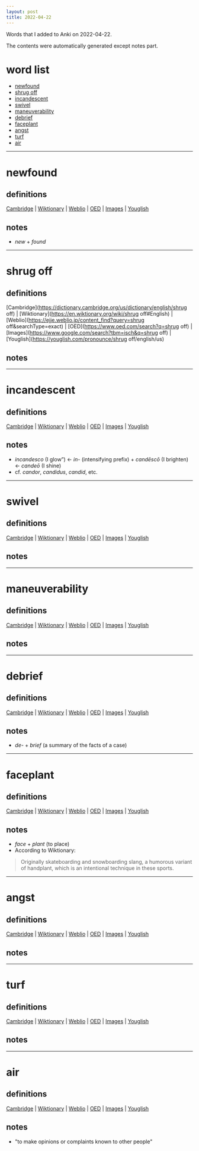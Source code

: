 ```yaml
---
layout: post
title: 2022-04-22
---
```


Words that I added to Anki on 2022-04-22.

The contents were automatically generated except notes part.
# word list
- [newfound](#newfound)
- [shrug off](#shrug-off)
- [incandescent](#incandescent)
- [swivel](#swivel)
- [maneuverability](#maneuverability)
- [debrief](#debrief)
- [faceplant](#faceplant)
- [angst](#angst)
- [turf](#turf)
- [air](#air)

---

# newfound
## definitions
[Cambridge](https://dictionary.cambridge.org/us/dictionary/english/newfound)
|
[Wiktionary](https://en.wiktionary.org/wiki/newfound#English)
|
[Weblio](https://ejje.weblio.jp/content_find?query=newfound&searchType=exact)
|
[OED](https://www.oed.com/search?q=newfound)
|
[Images](https://www.google.com/search?tbm=isch&q=newfound)
|
[Youglish](https://youglish.com/pronounce/newfound/english/us)

## notes
- *new* + *found*

---

# shrug off
## definitions
[Cambridge](https://dictionary.cambridge.org/us/dictionary/english/shrug off)
|
[Wiktionary](https://en.wiktionary.org/wiki/shrug off#English)
|
[Weblio](https://ejje.weblio.jp/content_find?query=shrug off&searchType=exact)
|
[OED](https://www.oed.com/search?q=shrug off)
|
[Images](https://www.google.com/search?tbm=isch&q=shrug off)
|
[Youglish](https://youglish.com/pronounce/shrug off/english/us)

## notes

---

# incandescent
## definitions
[Cambridge](https://dictionary.cambridge.org/us/dictionary/english/incandescent)
|
[Wiktionary](https://en.wiktionary.org/wiki/incandescent#English)
|
[Weblio](https://ejje.weblio.jp/content_find?query=incandescent&searchType=exact)
|
[OED](https://www.oed.com/search?q=incandescent)
|
[Images](https://www.google.com/search?tbm=isch&q=incandescent)
|
[Youglish](https://youglish.com/pronounce/incandescent/english/us)

## notes
- *incandesco* (I glow”) <- *in-* (intensifying prefix) + *candēscō* (I brighten) <- *candeō* (I shine)
- cf. *candor*, *candidus*, *candid*, etc.

---

# swivel
## definitions
[Cambridge](https://dictionary.cambridge.org/us/dictionary/english/swivel)
|
[Wiktionary](https://en.wiktionary.org/wiki/swivel#English)
|
[Weblio](https://ejje.weblio.jp/content_find?query=swivel&searchType=exact)
|
[OED](https://www.oed.com/search?q=swivel)
|
[Images](https://www.google.com/search?tbm=isch&q=swivel)
|
[Youglish](https://youglish.com/pronounce/swivel/english/us)

## notes

---

# maneuverability
## definitions
[Cambridge](https://dictionary.cambridge.org/us/dictionary/english/maneuverability)
|
[Wiktionary](https://en.wiktionary.org/wiki/maneuverability#English)
|
[Weblio](https://ejje.weblio.jp/content_find?query=maneuverability&searchType=exact)
|
[OED](https://www.oed.com/search?q=maneuverability)
|
[Images](https://www.google.com/search?tbm=isch&q=maneuverability)
|
[Youglish](https://youglish.com/pronounce/maneuverability/english/us)

## notes

---

# debrief
## definitions
[Cambridge](https://dictionary.cambridge.org/us/dictionary/english/debrief)
|
[Wiktionary](https://en.wiktionary.org/wiki/debrief#English)
|
[Weblio](https://ejje.weblio.jp/content_find?query=debrief&searchType=exact)
|
[OED](https://www.oed.com/search?q=debrief)
|
[Images](https://www.google.com/search?tbm=isch&q=debrief)
|
[Youglish](https://youglish.com/pronounce/debrief/english/us)

## notes
- *de-* + *brief* (a summary of the facts of a case)

---

# faceplant
## definitions
[Cambridge](https://dictionary.cambridge.org/us/dictionary/english/faceplant)
|
[Wiktionary](https://en.wiktionary.org/wiki/faceplant#English)
|
[Weblio](https://ejje.weblio.jp/content_find?query=faceplant&searchType=exact)
|
[OED](https://www.oed.com/search?q=faceplant)
|
[Images](https://www.google.com/search?tbm=isch&q=faceplant)
|
[Youglish](https://youglish.com/pronounce/faceplant/english/us)

## notes
- *face* + *plant* (to place)
- According to Wiktionary:
> Originally skateboarding and snowboarding slang, a humorous variant of handplant, which is an intentional technique in these sports.

---

# angst
## definitions
[Cambridge](https://dictionary.cambridge.org/us/dictionary/english/angst)
|
[Wiktionary](https://en.wiktionary.org/wiki/angst#English)
|
[Weblio](https://ejje.weblio.jp/content_find?query=angst&searchType=exact)
|
[OED](https://www.oed.com/search?q=angst)
|
[Images](https://www.google.com/search?tbm=isch&q=angst)
|
[Youglish](https://youglish.com/pronounce/angst/english/us)

## notes

---

# turf
## definitions
[Cambridge](https://dictionary.cambridge.org/us/dictionary/english/turf)
|
[Wiktionary](https://en.wiktionary.org/wiki/turf#English)
|
[Weblio](https://ejje.weblio.jp/content_find?query=turf&searchType=exact)
|
[OED](https://www.oed.com/search?q=turf)
|
[Images](https://www.google.com/search?tbm=isch&q=turf)
|
[Youglish](https://youglish.com/pronounce/turf/english/us)

## notes

---

# air
## definitions
[Cambridge](https://dictionary.cambridge.org/us/dictionary/english/air)
|
[Wiktionary](https://en.wiktionary.org/wiki/air#English)
|
[Weblio](https://ejje.weblio.jp/content_find?query=air&searchType=exact)
|
[OED](https://www.oed.com/search?q=air)
|
[Images](https://www.google.com/search?tbm=isch&q=air)
|
[Youglish](https://youglish.com/pronounce/air/english/us)

## notes
- "to make opinions or complaints known to other people"

